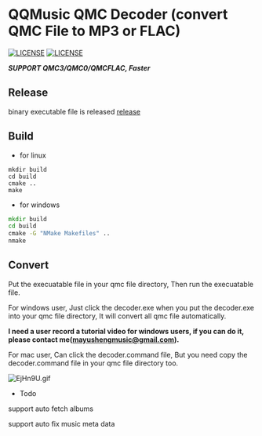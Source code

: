 # QQMusic QMC Decoder (convert QMC File to MP3 or FLAC)

[![LICENSE](https://img.shields.io/badge/license-Anti%20996-blue.svg?style=flat-square)](https://github.com/996icu/996.ICU/blob/master/LICENSE)
[![LICENSE](https://img.shields.io/badge/license-MIT-red.svg?style=flat-square)](https://github.com/Presburger/qmc-decoder/blob/master/LICENSE)


***SUPPORT QMC3/QMC0/QMCFLAC, Faster***

## Release

binary executable file is released [release](https://github.com/Presburger/qmc-decoder/releases)

## Build

* for linux

```shell
mkdir build
cd build
cmake ..
make
```

* for windows

```bat
mkdir build
cd build
cmake -G "NMake Makefiles" ..
nmake
```

## Convert

Put the execuatable file in your qmc file directory, Then run the execuatable file.

For windows user, Just click the decoder.exe when you put the decoder.exe into your qmc file directory, It will convert all qmc file automatically.

**I need a user record a tutorial video for windows users, if you can do it, please contact me(mayushengmusic@gmail.com).**

For mac user, Can click the decoder.command file, But you need copy the decoder.command file in your qmc file directory too.

![EjHn9U.gif](https://s2.ax1x.com/2019/05/19/EjHn9U.gif)


* Todo

support auto fetch albums

support auto fix music meta data
